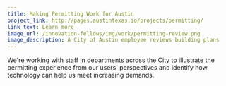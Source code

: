 ```yaml
---
title: Making Permitting Work for Austin
project_link: http://pages.austintexas.io/projects/permitting/
link_text: Learn more
image_url: /innovation-fellows/img/work/permitting-review.png
image_description: A City of Austin employee reviews building plans
---
```


We're working with staff in departments across the City to illustrate the permitting experience from our users' perspectives and identify how technology can help us meet increasing demands. 